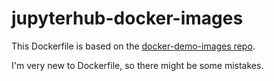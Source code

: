 # jupyterhub-docker-images
This Dockerfile is based on the [docker-demo-images repo](https://github.com/jupyter/docker-demo-images).

I'm very new to Dockerfile, so there might be some mistakes. 
